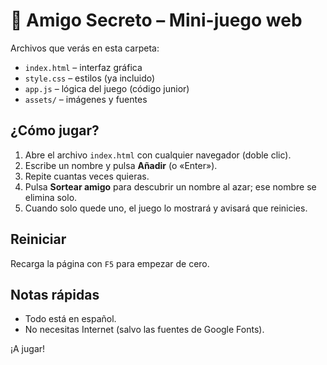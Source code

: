 # 🎁 Amigo Secreto – Mini-juego web

Archivos que verás en esta carpeta:
- `index.html` – interfaz gráfica
- `style.css` – estilos (ya incluido)
- `app.js` – lógica del juego (código junior)
- `assets/` – imágenes y fuentes

## ¿Cómo jugar?

1. Abre el archivo `index.html` con cualquier navegador (doble clic).
2. Escribe un nombre y pulsa **Añadir** (o «Enter»).
3. Repite cuantas veces quieras.
4. Pulsa **Sortear amigo** para descubrir un nombre al azar; ese nombre se elimina solo.
5. Cuando solo quede uno, el juego lo mostrará y avisará que reinicies.

## Reiniciar

Recarga la página con `F5` para empezar de cero.

## Notas rápidas

- Todo está en español.
- No necesitas Internet (salvo las fuentes de Google Fonts).

¡A jugar!
